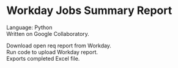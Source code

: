 # Workday Jobs Summary Report
Language: Python  
Written on Google Collaboratory.  
  
Download open req report from Workday.  
Run code to upload Workday report.  
Exports completed Excel file.
